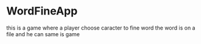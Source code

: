 # WordFineApp
this is a game where a player choose caracter to fine word the word is on a file and he can same is game
